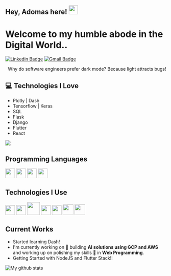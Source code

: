## Hey, Adomas here! <img src="https://media.giphy.com/media/hvRJCLFzcasrR4ia7z/giphy.gif" width="28px" height="28px">

<h1>Welcome to my humble abode in the Digital World..</h1> 

[![Linkedin Badge](https://img.shields.io/badge/-adomas-blue?style=flat-square&logo=Linkedin&logoColor=white&link=https://www.linkedin.com/in/adomas-valiukevi%C4%8Dius-08a139207/)](https://www.linkedin.com/in/adomasv) [![Gmail Badge](https://img.shields.io/badge/-adomasval04@gmail.com-c14438?style=flat-square&logo=Gmail&logoColor=white&link=mailto:adomasval04@gmail.com)](mailto:adomasval04@gmail.com) 

<div style="text-align: right"> Why do software engineers prefer dark mode? Because light attracts bugs! </div>

## :computer: Technologies I Love
* Plotly | Dash
* Tensorflow | Keras
* SQL
* Flask
* Django
* Flutter
* React

<img src = "https://github-readme-stats.vercel.app/api/top-langs/?username=Aduomas&layout=compact">

## Programming Languages
<img src = 'https://github.com/abrahamcalf/programming-languages-logos/blob/master/src/python/python.svg' width='30'/> <img src = 'https://github.com/abrahamcalf/programming-languages-logos/blob/master/src/java/java.svg' height='30'/> <img src = 'https://github.com/abrahamcalf/programming-languages-logos/blob/master/src/javascript/javascript.svg' height='30'/> <img src = 'https://github.com/abrahamcalf/programming-languages-logos/blob/master/src/html/html.svg' height='30'/>  
 
 ## Technologies I Use
 <img src = 'https://github.com/gilbarbara/logos/blob/main/logos/google-cloud.svg' width='30'/> <img src = 'https://github.com/gilbarbara/logos/blob/main/logos/microsoft-azure.svg' width='30'/> <img src = 'https://github.com/gilbarbara/logos/blob/main/logos/flutter.svg' height='40'/> <img src = 'https://github.com/gilbarbara/logos/blob/main/logos/django-icon.svg' width='30'/> <img src = 'https://github.com/gilbarbara/logos/blob/main/logos/flask.svg' width='30'/> <img src = 'https://github.com/gilbarbara/logos/blob/main/logos/aws.svg' width='33'/> <img src = 'https://github.com/gilbarbara/logos/blob/main/logos/create-react-app.svg' width='33'/>
 
## Current Works
 * Started learning Dash!
 * I'm currently working on 🔭 building **AI solutions using GCP and AWS** and working up on polishing my skills 🌱 in **Web Programming**.
 * Getting Started with NodeJS and Flutter Stack!!
 
![My github stats](https://github-readme-stats.vercel.app/api?username=Aduomas&show_icons=true&hide=%5B%22issues%22%5D)
 
 

 <!--
**Aduomas/Aduomas** is a ✨ _special_ ✨ repository because its `README.md` (this file) appears on your GitHub profile.

Here are some ideas to get you started:

- 🔭 I’m currently working on ...
- 🌱 I’m currently learning ...
- 👯 I’m looking to collaborate on ...
- 🤔 I’m looking for help with ...
- 💬 Ask me about ...
- 📫 How to reach me: ...
- 😄 Pronouns: ...
- ⚡ Fun fact: ...
-->
